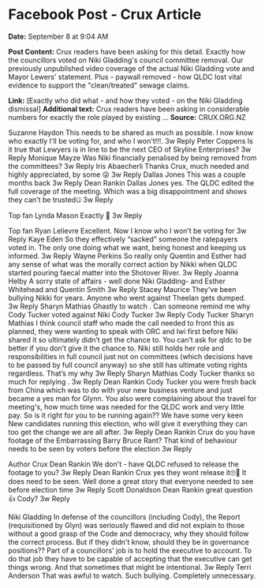 # Facebook Post - Crux Article

**Date:** September 8 at 9:04 AM

**Post Content:**
Crux readers have been asking for this detail. Exactly how the councillors voted on Niki Gladding's council committee removal. Our previously unpublished video coverage of the actual Niki Gladding vote and Mayor Lewers' statement. Plus - paywall removed - how QLDC lost vital evidence to support the "clean/treated" sewage claims.

**Link:** [Exactly who did what - and how they voted - on the Niki Gladding dismissal]
**Additional text:** Crux readers have been asking in considerable numbers for exactly the role played by existing ...
**Source:** CRUX.ORG.NZ

Suzanne Haydon
This needs to be shared as much as possible. I now know who exactly I'll be voting for, and who I won't!!!.
3w
Reply
Peter Coppens
Is it true that Lewyers is in line to be the next CEO of Skyline Enterprises?
3w
Reply
Monique Mayze
Was Niki financially penalised by being removed from the committees?
3w
Reply
Iris Abaecherli
Thanks Crux, much needed and highly appreciated, by some 😜
3w
Reply
Dallas Jones
This was a couple months back
3w
Reply
Dean Rankin
Dallas Jones yes. The QLDC edited the full coverage of the meeting. Which was a big disappointment and shows they can't be trusted🤐
3w
Reply



Top fan
Lynda Mason
Exactly 💯
3w
Reply

Top fan
Ryan Lelievre
Excellent. Now I know who I won’t be voting for
3w
Reply
Kaye Eden
So they effectively “sacked” someone the ratepayers voted in. The only one doing what we want, being honest and keeping us informed.
3w
Reply
Wayne Perkins
So really only Quentin and Esther had any sense of what was the morally correct action by Nikki when QLDC started pouring faecal matter into the Shotover River.
3w
Reply
Joanna Helby
A sorry state of affairs - well done Niki Gladding- and Esther Whitehead and Quentin Smith
3w
Reply
Stacey Maurice
They’ve been bullying Nikki for years. Anyone who went against Theelan gets dumped.
3w
Reply
Sharyn Mathias
Ghastly to watch . Can someone remind me why Cody Tucker voted against Niki Cody Tucker
3w
Reply
Cody Tucker
Sharyn Mathias I think council staff who made the call needed to front this as planned, they were wanting to speak with ORC and Iwi first before Niki shared it so ultimately didn’t get the chance to. You can’t ask for qldc to be better if you don’t give it the chance to. Niki still holds her role and responsibilities in full council just not on committees (which decisions have to be passed by full council anyway) so she still has ultimate voting rights regardless. That’s my why
3w
Reply
Sharyn Mathias
Cody Tucker thanks so much for replying .
3w
Reply
Dean Rankin
Cody Tucker you were fresh back from China which was to do with your new business venture and just became a yes man for Glynn. You also were complaining about the travel for meeting's, how much time was needed for the QLDC work and very little pay. So is it right for you to be running again?? We have some very keen New candidates running this election, who will give it everything they can too get the change we are all after.
3w
Reply
Dean Rankin
Crux do you have footage of the Embarrassing Barry Bruce Rant? That kind of behaviour needs to be seen by voters before the election
3w
Reply

Author
Crux
Dean Rankin We don't - have QLDC refused to release the footage to you?
3w
Reply
Dean Rankin
Crux yes they wont release it🙄🤨 It does need to be seen. Well done a great story that everyone needed to see before election time
3w
Reply
Scott Donaldson
Dean Rankin great question 👍 Cody?
3w
Reply




Niki Gladding
In defense of the councillors (including Cody), the Report (requisitioned by Glyn) was seriously flawed and did not explain to those without a good grasp of the Code and democracy, why they should follow the correct process. But if they didn't know, should they be in governance positions?? Part of a councillors' job is to hold the executive to account. To do that job they have to be capable of accepting that the executive can get things wrong. And that sometimes that might be intentional.
3w
Reply
Terri Anderson
That was awful to watch. Such bullying. Completely unnecessary.
